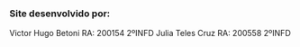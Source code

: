 ### Site desenvolvido por:
Victor Hugo Betoni  RA: 200154  2ºINFD
Julia Teles Cruz    RA: 200558  2ºINFD
